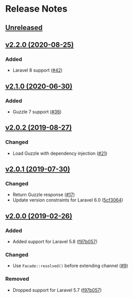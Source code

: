 # Release Notes

## [Unreleased](https://github.com/laravel/slack-notification-channel/compare/v2.2.0...2.0)


## [v2.2.0 (2020-08-25)](https://github.com/laravel/slack-notification-channel/compare/v2.1.0...v2.2.0)

### Added
- Laravel 8 support ([#42](https://github.com/laravel/slack-notification-channel/pull/42))


## [v2.1.0 (2020-06-30)](https://github.com/laravel/slack-notification-channel/compare/v2.0.2...v2.1.0)

### Added
- Guzzle 7 support ([#36](https://github.com/laravel/slack-notification-channel/pull/36))


## [v2.0.2 (2019-08-27)](https://github.com/laravel/slack-notification-channel/compare/v2.0.1...v2.0.2)

### Changed
- Load Guzzle with dependency injection ([#21](https://github.com/laravel/slack-notification-channel/pull/21))


## [v2.0.1 (2019-07-30)](https://github.com/laravel/slack-notification-channel/compare/v2.0.0...v2.0.1)

### Changed
- Return Guzzle response ([#17](https://github.com/laravel/slack-notification-channel/pull/17))
- Update version constraints for Laravel 6.0 ([5cf3064](https://github.com/laravel/slack-notification-channel/commit/5cf3064da746d18bda60a9afcb4e42dca469bcfa))


## [v2.0.0 (2019-02-26)](https://github.com/laravel/slack-notification-channel/compare/v1.0.3...v2.0.0)

### Added
- Added support for Laravel 5.8 ([f97b057](https://github.com/laravel/slack-notification-channel/commit/f97b0572a44d6c1ae72745934bc917e9ae375875))

### Changed
- Use `Facade::resolved()` before extending channel ([#9](https://github.com/laravel/slack-notification-channel/pull/9))

### Removed
- Dropped support for Laravel 5.7 ([f97b057](https://github.com/laravel/slack-notification-channel/commit/f97b0572a44d6c1ae72745934bc917e9ae375875))
